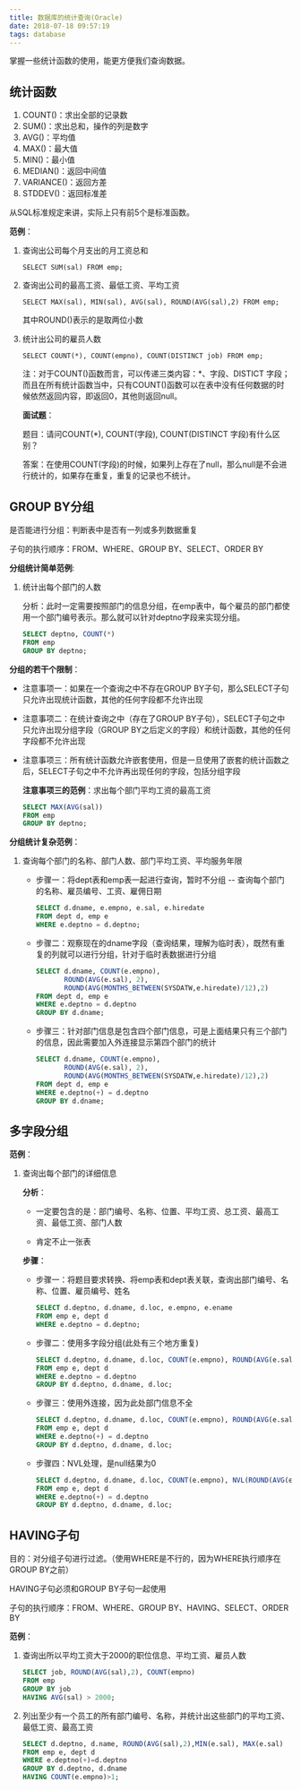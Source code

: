 ```yaml
---
title: 数据库的统计查询(Oracle)
date: 2018-07-18 09:57:19
tags: database
---
```


掌握一些统计函数的使用，能更方便我们查询数据。

## 统计函数

1. COUNT()：求出全部的记录数
2. SUM()：求出总和，操作的列是数字
3. AVG()：平均值
4. MAX()：最大值
5. MIN()：最小值
6. MEDIAN()：返回中间值
7. VARIANCE()：返回方差
8. STDDEV()：返回标准差

从SQL标准规定来讲，实际上只有前5个是标准函数。

**范例**：

1. 查询出公司每个月支出的月工资总和

   `SELECT SUM(sal) FROM emp;`
  
2. 查询出公司的最高工资、最低工资、平均工资

   `SELECT MAX(sal), MIN(sal), AVG(sal), ROUND(AVG(sal),2) FROM emp;`
   
   其中ROUND()表示的是取两位小数
  
3. 统计出公司的雇员人数

   `SELECT COUNT(*), COUNT(empno), COUNT(DISTINCT job) FROM emp;`
   
   注：对于COUNT()函数而言，可以传递三类内容：*、字段、DISTICT 字段；而且在所有统计函数当中，只有COUNT()函数可以在表中没有任何数据的时候依然返回内容，即返回0，其他则返回null。
   
   **面试题**：
   
   题目：请问COUNT(*), COUNT(字段), COUNT(DISTINCT 字段)有什么区别？
   
   答案：在使用COUNT(字段)的时候，如果列上存在了null，那么null是不会进行统计的，如果存在重复，重复的记录也不统计。
   
  
## GROUP BY分组

是否能进行分组：判断表中是否有一列或多列数据重复

子句的执行顺序：FROM、WHERE、GROUP BY、SELECT、ORDER BY

**分组统计简单范例**:

1. 统计出每个部门的人数

   分析：此时一定需要按照部门的信息分组，在emp表中，每个雇员的部门都使用一个部门编号表示。那么就可以针对deptno字段来实现分组。
   
   ```sql
   SELECT deptno, COUNT(*)
   FROM emp
   GROUP BY deptno;
   ```
 
**分组的若干个限制**：

* 注意事项一：如果在一个查询之中不存在GROUP BY子句，那么SELECT子句只允许出现统计函数，其他的任何字段都不允许出现
* 注意事项二：在统计查询之中（存在了GROUP BY子句），SELECT子句之中只允许出现分组字段（GROUP BY之后定义的字段）和统计函数，其他的任何字段都不允许出现
* 注意事项三：所有统计函数允许嵌套使用，但是一旦使用了嵌套的统计函数之后，SELECT子句之中不允许再出现任何的字段，包括分组字段
   
   **注意事项三的范例**：求出每个部门平均工资的最高工资
   
   ```sql
   SELECT MAX(AVG(sal))
   FROM emp
   GROUP BY deptno;
   ```
 
**分组统计复杂范例**：

1. 查询每个部门的名称、部门人数、部门平均工资、平均服务年限

   * 步骤一：将dept表和emp表一起进行查询，暂时不分组 -- 查询每个部门的名称、雇员编号、工资、雇佣日期

     ```sql
     SELECT d.dname, e.empno, e.sal, e.hiredate
     FROM dept d, emp e
     WHERE e.deptno = d.deptno;
     ```
   * 步骤二：观察现在的dname字段（查询结果，理解为临时表），既然有重复的列就可以进行分组，针对于临时表数据进行分组

     ```sql
     SELECT d.dname, COUNT(e.empno), 
            ROUND(AVG(e.sal), 2),  
            ROUND(AVG(MONTHS_BETWEEN(SYSDATW,e.hiredate)/12),2)
     FROM dept d, emp e
     WHERE e.deptno = d.deptno
     GROUP BY d.dname;
     ```
   * 步骤三：针对部门信息是包含四个部门信息，可是上面结果只有三个部门的信息，因此需要加入外连接显示第四个部门的统计

     ```sql
     SELECT d.dname, COUNT(e.empno), 
            ROUND(AVG(e.sal), 2), 
            ROUND(AVG(MONTHS_BETWEEN(SYSDATW,e.hiredate)/12),2)
     FROM dept d, emp e
     WHERE e.deptno(+) = d.deptno
     GROUP BY d.dname;
     ```
     
## 多字段分组
 
**范例**：

1. 查询出每个部门的详细信息

   **分析**：
   
   * 一定要包含的是：部门编号、名称、位置、平均工资、总工资、最高工资、最低工资、部门人数
   
   * 肯定不止一张表

   **步骤**：
   
   * 步骤一：将题目要求转换、将emp表和dept表关联，查询出部门编号、名称、位置、雇员编号、姓名

     ```sql
     SELECT d.deptno, d.dname, d.loc, e.empno, e.ename
     FROM emp e, dept d
     WHERE e.deptno = d.deptno;
     ```
   * 步骤二：使用多字段分组(此处有三个地方重复)

     ```sql
     SELECT d.deptno, d.dname, d.loc, COUNT(e.empno), ROUND(AVG(e.sal),2), SUM(e.sal), MAX(e.sal), MIN(e.sal)
     FROM emp e, dept d
     WHERE e.deptno = d.deptno
     GROUP BY d.deptno, d.dname, d.loc;
     ```
   * 步骤三：使用外连接，因为此处部门信息不全

     ```sql
     SELECT d.deptno, d.dname, d.loc, COUNT(e.empno), ROUND(AVG(e.sal),2), SUM(e.sal), MAX(e.sal), MIN(e.sal)
     FROM emp e, dept d
     WHERE e.deptno(+) = d.deptno
     GROUP BY d.deptno, d.dname, d.loc;
     ```
   * 步骤四：NVL处理，是null结果为0

     ```sql
     SELECT d.deptno, d.dname, d.loc, COUNT(e.empno), NVL(ROUND(AVG(e.sal),2),0), NVL(SUM(e.sal),0), NVL(MAX(e.sal),0), NVL(MIN(e.sal),0)
     FROM emp e, dept d
     WHERE e.deptno(+) = d.deptno
     GROUP BY d.deptno, d.dname, d.loc;
     ```

## HAVING子句

目的：对分组子句进行过滤。（使用WHERE是不行的，因为WHERE执行顺序在GROUP BY之前）  

HAVING子句必须和GROUP BY子句一起使用 

子句的执行顺序：FROM、WHERE、GROUP BY、HAVING、SELECT、ORDER BY

**范例**：

1. 查询出所以平均工资大于2000的职位信息、平均工资、雇员人数

   ```sql
   SELECT job, ROUND(AVG(sal),2), COUNT(empno)
   FROM emp
   GROUP BY job
   HAVING AVG(sal) > 2000;
   ```
2. 列出至少有一个员工的所有部门编号、名称，并统计出这些部门的平均工资、最低工资、最高工资

    ```sql
    SELECT d.deptno, d.name, ROUND(AVG(sal),2),MIN(e.sal), MAX(e.sal)
    FROM emp e, dept d
    WHERE e.deptno(+)=d.deptno
    GROUP BY d.deptno, d.dname
    HAVING COUNT(e.empno)>1;
    ```

     
     